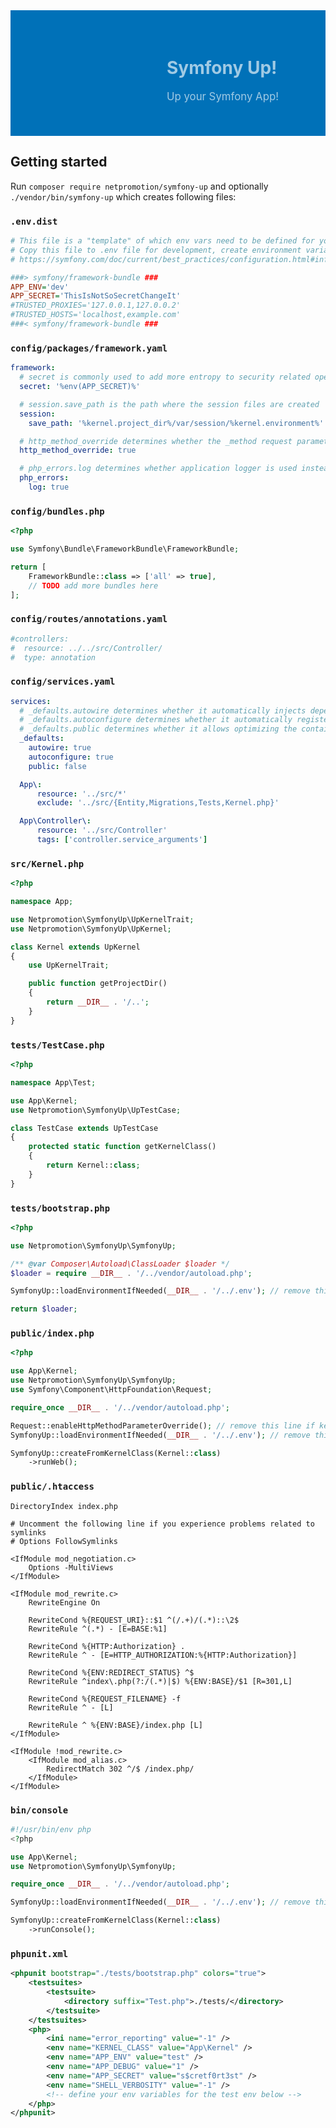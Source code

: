<div style="background: #0071B8 url('README.header.png') repeat-x 0 0; padding: 0; margin: 0"><div style="background: transparent url('README.logo.png') no-repeat 0 0; height: 201px; padding-left: 250px; color: #A0CAE4; display: table-cell; vertical-align: middle;">
<h1 style="border-width: 0 0 0 0">Symfony Up!</h1>
<p style="font-size: larger;">Up your Symfony App!</p>
</div></div>


## Getting started

Run `composer require netpromotion/symfony-up` and optionally `./vendor/bin/symfony-up` which creates following files:

### `.env.dist`

```ini
# This file is a "template" of which env vars need to be defined for your application
# Copy this file to .env file for development, create environment variables when deploying to production
# https://symfony.com/doc/current/best_practices/configuration.html#infrastructure-related-configuration

###> symfony/framework-bundle ###
APP_ENV='dev'
APP_SECRET='ThisIsNotSoSecretChangeIt'
#TRUSTED_PROXIES='127.0.0.1,127.0.0.2'
#TRUSTED_HOSTS='localhost,example.com'
###< symfony/framework-bundle ###
```

### `config/packages/framework.yaml`

```yaml
framework:
  # secret is commonly used to add more entropy to security related operations
  secret: '%env(APP_SECRET)%'

  # session.save_path is the path where the session files are created
  session:
    save_path: '%kernel.project_dir%/var/session/%kernel.environment%'

  # http_method_override determines whether the _method request parameter is used as the intended HTTP method on POST requests
  http_method_override: true

  # php_errors.log determines whether application logger is used instead of the PHP logger for logging PHP errors
  php_errors:
    log: true
```

### `config/bundles.php`

```php
<?php

use Symfony\Bundle\FrameworkBundle\FrameworkBundle;

return [
    FrameworkBundle::class => ['all' => true],
    // TODO add more bundles here
];
```

### `config/routes/annotations.yaml`

```yaml
#controllers:
#  resource: ../../src/Controller/
#  type: annotation
```

### `config/services.yaml`

```yaml
services:
  # _defaults.autowire determines whether it automatically injects dependencies in your services
  # _defaults.autoconfigure determines whether it automatically registers your services as commands, event subscribers, etc.
  # _defaults.public determines whether it allows optimizing the container by removing unused services
  _defaults:
    autowire: true
    autoconfigure: true
    public: false

  App\:
      resource: '../src/*'
      exclude: '../src/{Entity,Migrations,Tests,Kernel.php}'

  App\Controller\:
      resource: '../src/Controller'
      tags: ['controller.service_arguments']
```

### `src/Kernel.php`

```php
<?php

namespace App;

use Netpromotion\SymfonyUp\UpKernelTrait;
use Netpromotion\SymfonyUp\UpKernel;

class Kernel extends UpKernel
{
    use UpKernelTrait;

    public function getProjectDir()
    {
        return __DIR__ . '/..';
    }
}
```

### `tests/TestCase.php`

```php
<?php

namespace App\Test;

use App\Kernel;
use Netpromotion\SymfonyUp\UpTestCase;

class TestCase extends UpTestCase
{
    protected static function getKernelClass()
    {
        return Kernel::class;
    }
}
```

### `tests/bootstrap.php`

```php
<?php

use Netpromotion\SymfonyUp\SymfonyUp;

/** @var Composer\Autoload\ClassLoader $loader */
$loader = require __DIR__ . '/../vendor/autoload.php';

SymfonyUp::loadEnvironmentIfNeeded(__DIR__ . '/../.env'); // remove this line if you are using parameters instead of dotenv

return $loader;
```

### `public/index.php`

```php
<?php

use App\Kernel;
use Netpromotion\SymfonyUp\SymfonyUp;
use Symfony\Component\HttpFoundation\Request;

require_once __DIR__ . '/../vendor/autoload.php';

Request::enableHttpMethodParameterOverride(); // remove this line if kernel.http_method_override = false
SymfonyUp::loadEnvironmentIfNeeded(__DIR__ . '/../.env'); // remove this line if you are using parameters instead of dotenv

SymfonyUp::createFromKernelClass(Kernel::class)
    ->runWeb();
```

### `public/.htaccess`

```apacheconfig
DirectoryIndex index.php

# Uncomment the following line if you experience problems related to symlinks
# Options FollowSymlinks

<IfModule mod_negotiation.c>
    Options -MultiViews
</IfModule>

<IfModule mod_rewrite.c>
    RewriteEngine On

    RewriteCond %{REQUEST_URI}::$1 ^(/.+)/(.*)::\2$
    RewriteRule ^(.*) - [E=BASE:%1]

    RewriteCond %{HTTP:Authorization} .
    RewriteRule ^ - [E=HTTP_AUTHORIZATION:%{HTTP:Authorization}]

    RewriteCond %{ENV:REDIRECT_STATUS} ^$
    RewriteRule ^index\.php(?:/(.*)|$) %{ENV:BASE}/$1 [R=301,L]

    RewriteCond %{REQUEST_FILENAME} -f
    RewriteRule ^ - [L]

    RewriteRule ^ %{ENV:BASE}/index.php [L]
</IfModule>

<IfModule !mod_rewrite.c>
    <IfModule mod_alias.c>
        RedirectMatch 302 ^/$ /index.php/
    </IfModule>
</IfModule>
```

### `bin/console`

```php
#!/usr/bin/env php
<?php

use App\Kernel;
use Netpromotion\SymfonyUp\SymfonyUp;

require_once __DIR__ . '/../vendor/autoload.php';

SymfonyUp::loadEnvironmentIfNeeded(__DIR__ . '/../.env'); // remove this line if you are using parameters instead of dotenv

SymfonyUp::createFromKernelClass(Kernel::class)
    ->runConsole();
```

### `phpunit.xml`

```xml
<phpunit bootstrap="./tests/bootstrap.php" colors="true">
    <testsuites>
        <testsuite>
            <directory suffix="Test.php">./tests/</directory>
        </testsuite>
    </testsuites>
    <php>
        <ini name="error_reporting" value="-1" />
        <env name="KERNEL_CLASS" value="App\Kernel" />
        <env name="APP_ENV" value="test" />
        <env name="APP_DEBUG" value="1" />
        <env name="APP_SECRET" value="s$cretf0rt3st" />
        <env name="SHELL_VERBOSITY" value="-1" />
        <!-- define your env variables for the test env below -->
    </php>
</phpunit>
```
